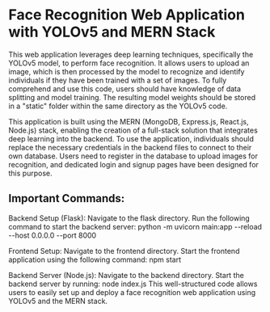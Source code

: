 # Face Recognition Web Application with YOLOv5 and MERN Stack

This web application leverages deep learning techniques, specifically the YOLOv5 model, to perform face recognition. It allows users to upload an image, which is then processed by the model to recognize and identify individuals if they have been trained with a set of images. To fully comprehend and use this code, users should have knowledge of data splitting and model training. The resulting model weights should be stored in a "static" folder within the same directory as the YOLOv5 code.

This application is built using the MERN (MongoDB, Express.js, React.js, Node.js) stack, enabling the creation of a full-stack solution that integrates deep learning into the backend. To use the application, individuals should replace the necessary credentials in the backend files to connect to their own database. Users need to register in the database to upload images for recognition, and dedicated login and signup pages have been designed for this purpose.

## Important Commands:

Backend Setup (Flask):
  Navigate to the flask directory.
  Run the following command to start the backend server:
  python -m uvicorn main:app --reload --host 0.0.0.0 --port 8000


Frontend Setup:
  Navigate to the frontend directory.
  Start the frontend application using the following command:
  npm start

Backend Server (Node.js):
  Navigate to the backend directory.
  Start the backend server by running:
  node index.js
  This well-structured code allows users to easily set up and deploy a face recognition web application using YOLOv5 and the MERN stack.
